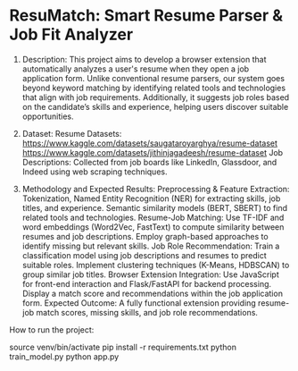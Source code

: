 # ResuMatch: Smart Resume Parser & Job Fit Analyzer

1. Description:
This project aims to develop a browser extension that automatically analyzes a user's resume when they open a job application form. Unlike conventional resume parsers, our system goes beyond keyword matching by identifying related tools and technologies that align with job requirements. Additionally, it suggests job roles based on the candidate’s skills and experience, helping users discover suitable opportunities.

2. Dataset:
Resume Datasets: 
https://www.kaggle.com/datasets/saugataroyarghya/resume-dataset
https://www.kaggle.com/datasets/jithinjagadeesh/resume-dataset
Job Descriptions: Collected from job boards like LinkedIn, Glassdoor, and Indeed using web scraping techniques.

3. Methodology and Expected Results:
Preprocessing & Feature Extraction: Tokenization, Named Entity Recognition (NER) for extracting skills, job titles, and experience. Semantic similarity models (BERT, SBERT) to find related tools and technologies.
Resume-Job Matching: Use TF-IDF and word embeddings (Word2Vec, FastText) to compute similarity between resumes and job descriptions. Employ graph-based approaches to identify missing but relevant skills.
Job Role Recommendation: Train a classification model using job descriptions and resumes to predict suitable roles. Implement clustering techniques (K-Means, HDBSCAN) to group similar job titles.
Browser Extension Integration: Use JavaScript for front-end interaction and Flask/FastAPI for backend processing. Display a match score and recommendations within the job application form.
Expected Outcome: A fully functional extension providing resume-job match scores, missing skills, and job role recommendations.

How to run the project:

source venv/bin/activate
pip install -r requirements.txt
python train_model.py
python app.py
